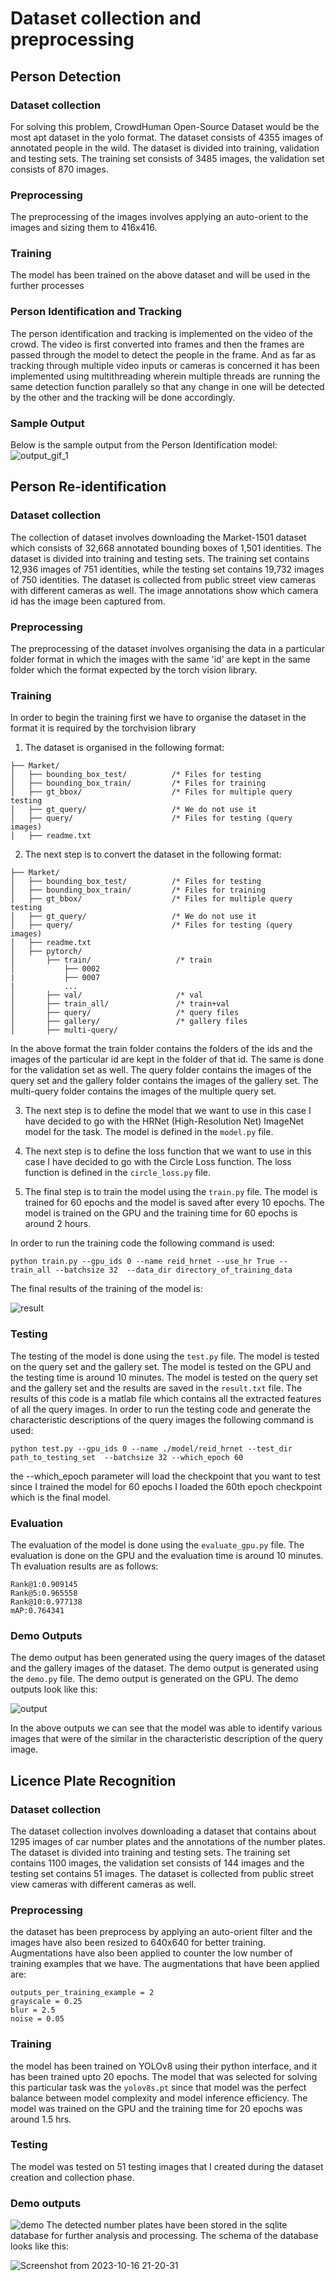 # Dataset collection and preprocessing
## Person Detection
### Dataset collection
For solving this problem, CrowdHuman Open-Source Dataset would be the most apt dataset in the yolo format. The dataset consists of 4355 images of annotated people in the wild. The dataset is divided into training, validation and testing sets. The training set consists of 3485 images, the validation set consists of 870 images.
### Preprocessing
The preprocessing of the images involves applying an auto-orient to the images and sizing them to 416x416.
### Training 
The model has been trained on the above dataset and will be used in the further processes
### Person Identification and Tracking
The person identification and tracking is implemented on the video of the crowd. The video is first converted into frames and then the frames are passed through the model to detect the people in the frame. And as far as tracking through multiple video inputs or cameras is concerned it has been implemented using multithreading wherein multiple threads are running the same detection function parallely so that any change in one will be detected by the other and the tracking will be done accordingly. 
### Sample Output
Below is the sample output from the Person Identification model: 
![output_gif_1](https://github.com/devashish-bhake/Person_reID/blob/main/person_ID/output_video.gif)
## Person Re-identification
### Dataset collection
The collection of dataset involves downloading the Market-1501 dataset which consists of 32,668 annotated bounding boxes of 1,501 identities. The dataset is divided into training and testing sets. The training set contains 12,936 images of 751 identities, while the testing set contains 19,732 images of 750 identities. The dataset is collected from public street view cameras with different cameras as well. The image annotations show which camera id has the image been captured from.
### Preprocessing
The preprocessing of the dataset involves organising the data in a particular folder format in which the images with the same 'id' are kept in the same folder which the format expected by the torch vision library.
### Training
In order to begin the training first we have to organise the dataset in the format it is required by the torchvision library
1. The dataset is organised in the following format:
```
├── Market/
│   ├── bounding_box_test/          /* Files for testing 
│   ├── bounding_box_train/         /* Files for training 
│   ├── gt_bbox/                    /* Files for multiple query testing 
│   ├── gt_query/                   /* We do not use it 
│   ├── query/                      /* Files for testing (query images)
│   ├── readme.txt
```
2. The next step is to convert the dataset in the following format:
```
├── Market/
│   ├── bounding_box_test/          /* Files for testing 
│   ├── bounding_box_train/         /* Files for training 
│   ├── gt_bbox/                    /* Files for multiple query testing 
│   ├── gt_query/                   /* We do not use it
│   ├── query/                      /* Files for testing (query images)
│   ├── readme.txt
│   ├── pytorch/
│       ├── train/                   /* train 
│           ├── 0002
|           ├── 0007
|           ...
│       ├── val/                     /* val
│       ├── train_all/               /* train+val      
│       ├── query/                   /* query files  
│       ├── gallery/                 /* gallery files  
│       ├── multi-query/    
```
In the above format the train folder contains the folders of the ids and the images of the particular id are kept in the folder of that id. The same is done for the validation set as well. The query folder contains the images of the query set and the gallery folder contains the images of the gallery set. The multi-query folder contains the images of the multiple query set.

3. The next step is to define the model that we want to use in this case I have decided to go with the HRNet (High-Resolution Net) ImageNet model for the task. The model is defined in the ```model.py``` file.

4. The next step is to define the loss function that we want to use in this case I have decided to go with the Circle Loss function. The loss function is defined in the ```circle_loss.py``` file. 

5. The final step is to train the model using the ```train.py``` file. The model is trained for 60 epochs and the model is saved after every 10 epochs. The model is trained on the GPU and the training time for 60 epochs is around 2 hours.

In order to run the training code the following command is used:
```
python train.py --gpu_ids 0 --name reid_hrnet --use_hr True --train_all --batchsize 32  --data_dir directory_of_training_data
```
The final results of the training of the model is:

![result](https://github.com/devashish-bhake/Person_reID/blob/main/personReID/model/reid_hrnet/train.jpg?raw=true)

### Testing
The testing of the model is done using the ```test.py``` file. The model is tested on the query set and the gallery set. The model is tested on the GPU and the testing time is around 10 minutes. The model is tested on the query set and the gallery set and the results are saved in the ```result.txt``` file. The results of this code is a matlab file which contains all the extracted features of all the query images.
In order to run the testing code and generate the characteristic descriptions of the query images the following command is used:
```
python test.py --gpu_ids 0 --name ./model/reid_hrnet --test_dir path_to_testing_set  --batchsize 32 --which_epoch 60 
```
the --which_epoch parameter will load the checkpoint that you want to test since I trained the model for 60 epochs I loaded the 60th epoch checkpoint which is the final model.

### Evaluation
The evaluation of the model is done using the ```evaluate_gpu.py``` file. The evaluation is done on the GPU and the evaluation time is around 10 minutes. Th evaluation results are as follows: 
```
Rank@1:0.909145
Rank@5:0.965558
Rank@10:0.977138
mAP:0.764341
```

### Demo Outputs
The demo output has been generated using the query images of the dataset and the gallery images of the dataset. The demo output is generated using the ```demo.py``` file. The demo output is generated on the GPU.
The demo outputs look like this:

![output](https://github.com/devashish-bhake/Person_reID/blob/main/personReID/show.png?raw=true)

In the above outputs we can see that the model was able to identify various images that were of the similar in the characteristic description of the query image.

## Licence Plate Recognition
### Dataset collection
The dataset collection involves downloading a dataset that contains about 1295 images of car number plates and the annotations of the number plates. The dataset is divided into training and testing sets. The training set contains 1100 images, the validation set consists of 144 images and the testing set contains 51 images. The dataset is collected from public street view cameras with different cameras as well. 

### Preprocessing
the dataset has been preprocess by applying an auto-orient filter and the images have also been resized to 640x640 for better training. Augmentations have also been applied to counter the low number of training examples that we have. The augmentations that have been applied are:
```
outputs_per_training_example = 2
grayscale = 0.25
blur = 2.5
noise = 0.05
```

### Training
the model has been trained on YOLOv8 using their python interface, and it has been trained upto 20 epochs. The model that was selected for solving this particular task was the ```yolov8s.pt``` since that model was the perfect balance between model complexity and model inference efficiency. The model was trained on the GPU and the training time for 20 epochs was around 1.5 hrs.

### Testing
The model was tested on 51 testing images that I created during the dataset creation and collection phase.

### Demo outputs
![demo](https://github.com/devashish-bhake/Person_reID/blob/main/LicencePlateID/output.JPG?raw=true)
The detected number plates have been stored in the sqlite database for further analysis and processing. The schema of the database looks like this:

![Screenshot from 2023-10-16 21-20-31](https://github.com/devashish-bhake/Person_reID/assets/79623853/9569984e-0bfe-41ec-85ae-111fa45dc92a)


